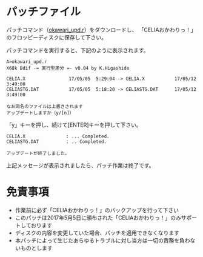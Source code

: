 

# パッチファイル

パッチコマンド（[okawari_upd.r](https://github.com/bcatsoftware/celia68k/raw/master/patches/okawari_upd.r)）をダウンロードし、 「CELIAおかわりっ！」のフロッピーディスクに保存して下さい。

パッチコマンドを実行すると、下記のように表示されます。

```
A>okawari_upd.r
X68k Bdif -= 実行型差分 =- v0.04 by K.Higashide

CELIA.X                17/05/05  5:29:04 -> CELIA.X           17/05/12  3:49:00
CELIASTG.DAT           17/05/05  5:18:20 -> CELIASTG.DAT      17/05/12  3:49:00

なお同名のファイルは上書きされます
アップデートしますか（y/[n]）
```

「y」キーを押し、続けて[ENTER]キーを押して下さい。

```
CELIA.X               : ... Completed.
CELIASTG.DAT          : .. Completed.

アップデートが終了しました。
```

上記メッセージが表示されましたら、パッチ作業は終了です。

# 免責事項

* 作業前に必ず「CELIAおかわりっ！」のバックアップを行って下さい
* このパッチは2017年5月5日に頒布された「CELIAおかわりっ！」のみサポートしております
* ディスクの内容を変更していた場合、パッチを適用できなくなります
* 本パッチによって生じたあらゆるトラブルに対し当方は一切の責務を負わないものとします
